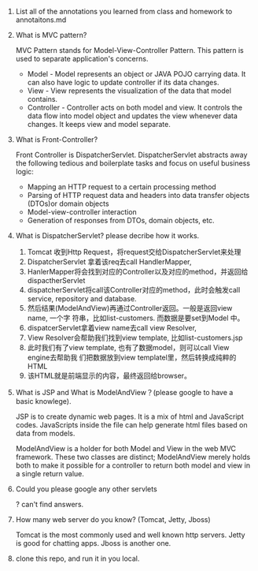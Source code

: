 1. List all of the annotations you learned from class and homework to annotaitons.md

2. What is MVC pattern?

   MVC Pattern stands for Model-View-Controller Pattern. This pattern is used to separate application's concerns.

   - Model - Model represents an object or JAVA POJO carrying data. It can also have logic to update controller if its data changes.
   - View - View represents the visualization of the data that model contains.
   - Controller - Controller acts on both model and view. It controls the data flow into model object and updates the view whenever data changes. It keeps view and model separate.

3. What is Front-Controller?

   Front Controller is DispatcherServlet. DispatcherServlet abstracts away the following tedious and boilerplate tasks and focus on useful business logic:

   - Mapping an HTTP request to a certain processing method
   - Parsing of HTTP request data and headers into data transfer objects (DTOs)or
     domain objects
   - Model-view-controller interaction
   - Generation of responses from DTOs, domain objects, etc.

4. What is DispatcherServlet? please decribe how it works.

   1. Tomcat 收到Http Request，将request交给DispatcherServlet来处理
   2. DispatcherServlet 拿着该req去call HandlerMapper,
   3. HanlerMapper将会找到对应的Controller以及对应的method，并返回给
   dispactherServlet
   4. dispatcherServlet将call该Controller对应的method，此时会触发call service,
   repository and database.
   5. 然后结果(ModelAndView)再通过Controller返回。⼀般是返回view name, ⼀个字
   符串，⽐如list-customers. ⽽数据是要set到Model 中。
   6. dispatcerServlet拿着view name去call view Resolver,
   7. View Resolver会帮助我们找到view template, ⽐如list-customers.jsp
   8. 此时我们有了view template, 也有了数据model，则可以call View engine去帮助我
   们把数据放到view templatel⾥，然后转换成纯粹的HTML
   9. 该HTML就是前端显⽰的内容，最终返回给browser。

5. What is JSP and What is ModelAndView？(please google to have a basic knowlege).

   JSP is to create dynamic web pages. It is a mix of html and JavaScript codes. JavaScripts inside the file can help generate html files based on data from models.

   ModelAndView is a holder for both Model and View in the web MVC framework. These two classes are distinct; ModelAndView merely holds both to make it possible for a controller to return both model and view in a single return value.

6. Could you please google any other servlets

   ? can't find answers.

7. How many web server do you know? (Tomcat, Jetty, Jboss)

   Tomcat is the most commonly used and well known http servers. Jetty is good for chatting apps. Jboss is another one.

8. clone this repo, and run it in you local.